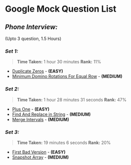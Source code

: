 # **Google Mock Question List**

## _**Phone Interview:**_ 
(Upto 3 question, 1.5 Hours)

### _**Set 1:**_
>**Time Taken:** 1 hour 30 minutes
>**Rank:** 11%
* [Duplicate Zeros](../array/DuplicateZeros.java) - **(EASY)**
* [Minimum Domino Rotations For Equal Row](../array/MinimumDominoRotationsForEqualRow.java) - **(MEDIUM)**

### _**Set 2:**_
>**Time Taken:** 1 hour 28 minutes 31 seconds
>**Rank:** 47%
* [Plus One](../../../googledeck/arraynstring/PlusOne.java) - **(EASY)**
* [Find And Replace in String](../../../googledeck/arraynstring/FindAndReplaceInString.java) - **(MEDIUM)**
* [Merge Intervals](../../../googledeck/sortnsearch/MergeIntervals.java) - **(MEDIUM)**

### _**Set 3:**_
>**Time Taken:** 19 minutes 6 seconds
>**Rank:** 20%
* [First Bad Version](../sortnsearch/FirstBadVersion.java) - **(EASY)**
* [Snapshot Array](../array/SnapshotArray.java) - **(MEDIUM)**



